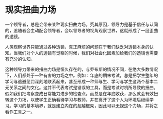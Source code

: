 # 现实扭曲力场

一个领导者，总是会带来某种现实扭曲力场。究其原因，领导力是基于信任与认同的，追随者会主动配合领导者，会以领导者的视角观察世界，这就形成了一层歪曲的透镜。

人类观察世界只能通过各种透镜，真正麻烦的问题在于我们缺乏对透镜本身的认知。当我们对个人的透镜有觉察的时候，我们对社会化因素加给我们的透镜也需要有充分的认知。

这种领导力带来的扭曲力场是恒久存在的，与乔布斯的情况不同，在绝大多数情况下，人们都处于一种有害的力场之中。例如：年底的期末考试，总是把学生整年的学习与逃避惩罚深刻地联系起来，甚至形成一种师与生、学习与学生这两个基本二元关系之间的文化。这并不代表考试是错误的工具，而是考试时机所导致的扭曲。假如我们把考察变成日常能力进步的检查点，而总是在年底收获，那么就会有效扭转这个力场，以使学生正确看待学习与教师，并在离开了这个人为环境后继续学习。学习的基本境界，就是建立内在的超越框架，因此可以无视这个力场，并将之看作工具之一。
